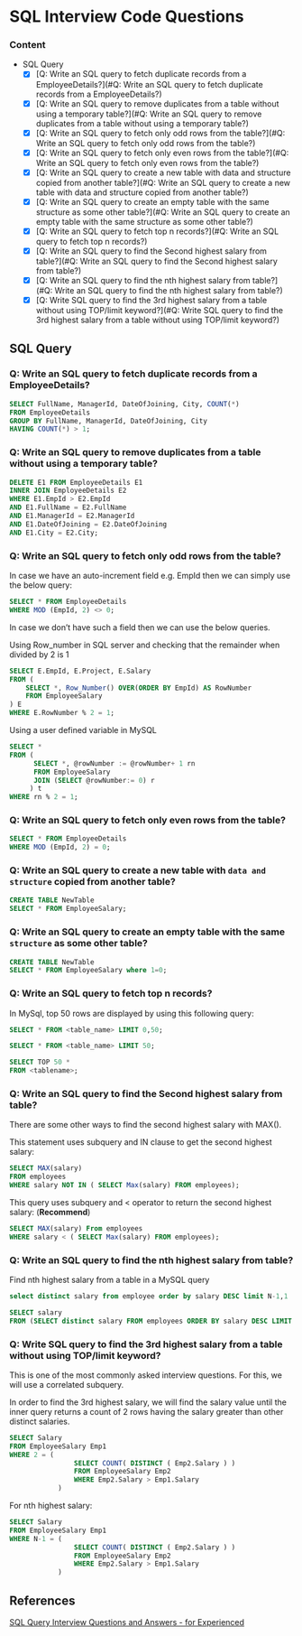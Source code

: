 # SQL Interview Code Questions

### Content

- SQL Query
  - [x] [Q: Write an SQL query to fetch duplicate records from a EmployeeDetails?](#Q: Write an SQL query to fetch duplicate records from a EmployeeDetails?)
  - [x] [Q: Write an SQL query to remove duplicates from a table without using a temporary table?](#Q: Write an SQL query to remove duplicates from a table without using a temporary table?)
  - [x] [Q: Write an SQL query to fetch only odd rows from the table?](#Q: Write an SQL query to fetch only odd rows from the table?)
  - [x] [Q: Write an SQL query to fetch only even rows from the table?](#Q: Write an SQL query to fetch only even rows from the table?)
  - [x] [Q: Write an SQL query to create a new table with data and structure copied from another table?](#Q: Write an SQL query to create a new table with data and structure copied from another table?)
  - [x] [Q: Write an SQL query to create an empty table with the same structure as some other table?](#Q: Write an SQL query to create an empty table with the same structure as some other table?)
  - [x] [Q: Write an SQL query to fetch top n records?](#Q: Write an SQL query to fetch top n records?)
  - [x] [Q: Write an SQL query to find the Second highest salary from table?](#Q: Write an SQL query to find the Second highest salary from table?)
  - [x] [Q: Write an SQL query to find the nth highest salary from table?](#Q: Write an SQL query to find the nth highest salary from table?)
  - [x] [Q: Write SQL query to find the 3rd highest salary from a table without using TOP/limit keyword?](#Q: Write SQL query to find the 3rd highest salary from a table without using TOP/limit keyword?)

## SQL Query

### Q: Write an SQL query to fetch duplicate records from a EmployeeDetails?

```sql
SELECT FullName, ManagerId, DateOfJoining, City, COUNT(*)
FROM EmployeeDetails
GROUP BY FullName, ManagerId, DateOfJoining, City
HAVING COUNT(*) > 1;
```

### Q: Write an SQL query to remove duplicates from a table without using a temporary table?

```sql
DELETE E1 FROM EmployeeDetails E1
INNER JOIN EmployeeDetails E2 
WHERE E1.EmpId > E2.EmpId 
AND E1.FullName = E2.FullName 
AND E1.ManagerId = E2.ManagerId
AND E1.DateOfJoining = E2.DateOfJoining
AND E1.City = E2.City;
```

### Q: Write an SQL query to fetch only odd rows from the table?

In case we have an auto-increment field e.g. EmpId then we can simply use the below query:

```sql
SELECT * FROM EmployeeDetails 
WHERE MOD (EmpId, 2) <> 0;
```

In case we don’t have such a field then we can use the below queries.

Using Row_number in SQL server and checking that the remainder when divided by 2 is 1

```sql
SELECT E.EmpId, E.Project, E.Salary
FROM (
    SELECT *, Row_Number() OVER(ORDER BY EmpId) AS RowNumber
    FROM EmployeeSalary
) E
WHERE E.RowNumber % 2 = 1;
```

Using a user defined variable in MySQL

```sql
SELECT *
FROM (
      SELECT *, @rowNumber := @rowNumber+ 1 rn
      FROM EmployeeSalary
      JOIN (SELECT @rowNumber:= 0) r
     ) t 
WHERE rn % 2 = 1;
```



### Q: Write an SQL query to fetch only even rows from the table?

```sql
SELECT * FROM EmployeeDetails 
WHERE MOD (EmpId, 2) = 0;
```



### Q: Write an SQL query to create a new table with `data and structure` copied from another table?

```sql
CREATE TABLE NewTable 
SELECT * FROM EmployeeSalary;
```



### Q: Write an SQL query to create an empty table with the same `structure` as some other table?

```sql
CREATE TABLE NewTable 
SELECT * FROM EmployeeSalary where 1=0;
```



### Q: Write an SQL query to fetch top n records?

In MySql, top 50 rows are displayed by using this following query:

```sql
SELECT * FROM <table_name> LIMIT 0,50;
```

```sql
SELECT * FROM <table_name> LIMIT 50;
```

```sql
SELECT TOP 50 *
FROM <tablename>;
```



### Q: Write an SQL query to find the Second highest salary from table?

There are some other ways to find the second highest salary with MAX().

This statement uses subquery and IN clause to get the second highest salary:

```sql
SELECT MAX(salary)
FROM employees
WHERE salary NOT IN ( SELECT Max(salary) FROM employees);
```

This query uses subquery and < operator to return the second highest salary: (**Recommend**)

```sql
SELECT MAX(salary) From employees
WHERE salary < ( SELECT Max(salary) FROM employees);
```



### Q: Write an SQL query to find the nth highest salary from table?

Find nth highest salary from a table in a MySQL query

```sql
select distinct salary from employee order by salary DESC limit N-1,1
```

```sql
SELECT salary
FROM (SELECT distinct salary FROM employees ORDER BY salary DESC LIMIT N) AS Emp ORDER BY salary ASC LIMIT 1;
```



### Q: Write SQL query to find the 3rd highest salary from a table without using TOP/limit keyword?

This is one of the most commonly asked interview questions. For this, we will use a correlated subquery. 

In order to find the 3rd highest salary, we will find the salary value until the inner query returns a count of 2 rows having the salary greater than other distinct salaries.

```sql
SELECT Salary
FROM EmployeeSalary Emp1
WHERE 2 = (
                SELECT COUNT( DISTINCT ( Emp2.Salary ) )
                FROM EmployeeSalary Emp2
                WHERE Emp2.Salary > Emp1.Salary
            )
```

For nth highest salary: 

```sql
SELECT Salary
FROM EmployeeSalary Emp1
WHERE N-1 = (
                SELECT COUNT( DISTINCT ( Emp2.Salary ) )
                FROM EmployeeSalary Emp2
                WHERE Emp2.Salary > Emp1.Salary
            )
```



## References

[SQL Query Interview Questions and Answers - for Experienced](https://artoftesting.com/sql-queries-for-interview)

